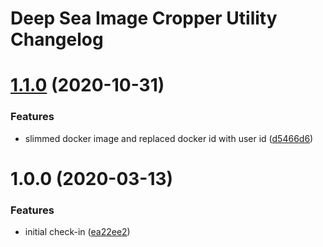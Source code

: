 # Deep Sea Image Cropper Utility Changelog

# [1.1.0](http://bitbucket.org/mbari/deepsea-imagecropper/compare/v1.0.0...v1.1.0) (2020-10-31)


### Features

* slimmed docker image and replaced docker id with user id ([d5466d6](http://bitbucket.org/mbari/deepsea-imagecropper/commits/d5466d6c51220d233d53a0563f846ce309b18047))

# 1.0.0 (2020-03-13)


### Features

* initial check-in ([ea22ee2](http://bitbucket.org/mbari/deepsea-imagecropper/commits/ea22ee28837b28d040509020127c8e217035d910))
